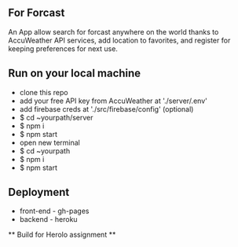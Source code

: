 ## For Forcast
An App allow search for forcast anywhere on the world thanks to AccuWeather API services, add location to favorites, and register for keeping preferences for next use.


## Run on your local machine 
* clone this repo
* add your free API key from AccuWeather at './server/.env'
* add firebase creds at './src/firebase/config' (optional)
*  $ cd ~yourpath/server
*  $ npm i
*  $ npm start
* open new terminal 
*  $ cd ~yourpath
*  $ npm i
*  $ npm start


## Deployment 
* front-end - gh-pages
* backend - heroku


** Build for Herolo assignment ** 